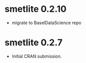 # smetlite 0.2.10

* migrate to BaselDataScience repo

# smetlite 0.2.7

* Initial CRAN submission.
